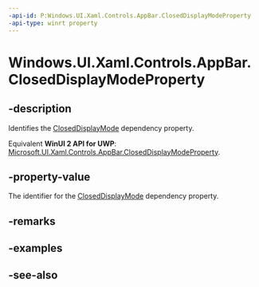 ```yaml
---
-api-id: P:Windows.UI.Xaml.Controls.AppBar.ClosedDisplayModeProperty
-api-type: winrt property
---
```


<!-- Property syntax
public Windows.UI.Xaml.DependencyProperty ClosedDisplayModeProperty { get; }
-->

# Windows.UI.Xaml.Controls.AppBar.ClosedDisplayModeProperty

## -description
Identifies the [ClosedDisplayMode](appbar_closeddisplaymode.md) dependency property.

Equivalent **WinUI 2 API for UWP**: [Microsoft.UI.Xaml.Controls.AppBar.ClosedDisplayModeProperty](/windows/winui/api/microsoft.ui.xaml.controls.appbar.closeddisplaymodeproperty).

## -property-value
The identifier for the [ClosedDisplayMode](appbar_closeddisplaymode.md) dependency property.

## -remarks

## -examples

## -see-also
